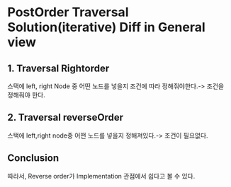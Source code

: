 # PostOrder Traversal Solution(iterative)  Diff in General view

## 1. Traversal Rightorder

스택에 left, right Node 중 어떤 노드를 넣을지 조건에 따라 정해줘야한다.-> 조건을 정해줘야 한다.

## 2. Traversal reverseOrder

스택에 left,right node중 어떤 노드를 넣을지 정해져있다.-> 조건이 필요없다.

## Conclusion

따라서, Reverse order가 Implementation 관점에서 쉽다고 볼 수 있다.